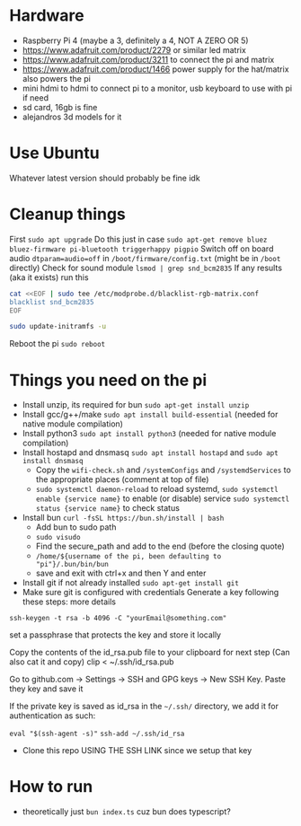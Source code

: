 # Hardware

- Raspberry Pi 4 (maybe a 3, definitely a 4, NOT A ZERO OR 5)
- https://www.adafruit.com/product/2279 or similar led matrix
- https://www.adafruit.com/product/3211 to connect the pi and matrix
- https://www.adafruit.com/product/1466 power supply for the hat/matrix also powers the pi
- mini hdmi to hdmi to connect pi to a monitor, usb keyboard to use with pi if need
- sd card, 16gb is fine
- alejandros 3d models for it

# Use Ubuntu

Whatever latest version should probably be fine idk

# Cleanup things

First
`sudo apt upgrade`
Do this just in case
`sudo apt-get remove bluez bluez-firmware pi-bluetooth triggerhappy pigpio`
Switch off on board audio `dtparam=audio=off` in `/boot/firmware/config.txt` (might be in `/boot` directly)
Check for sound module
`lsmod | grep snd_bcm2835`
If any results (aka it exists) run this

```sh
cat <<EOF | sudo tee /etc/modprobe.d/blacklist-rgb-matrix.conf
blacklist snd_bcm2835
EOF

sudo update-initramfs -u
```

Reboot the pi
`sudo reboot`

# Things you need on the pi

- Install unzip, its required for bun `sudo apt-get install unzip`
- Install gcc/g++/make `sudo apt install build-essential` (needed for native module compilation)
- Install python3 `sudo apt install python3` (needed for native module compilation)
- Install hostapd and dnsmasq `sudo apt install hostapd` and `sudo apt install dnsmasq`
    - Copy the `wifi-check.sh` and `/systemConfigs` and `/systemdServices` to the appropriate places (comment at top of file)
    - `sudo systemctl daemon-reload` to reload systemd, `sudo systemctl enable {service name}` to enable (or disable) service `sudo systemctl status {service name}` to check status
- Install bun `curl -fsSL https://bun.sh/install | bash`
    - Add bun to sudo path
    - `sudo visudo`
    - Find the secure_path and add to the end (before the closing quote)
    - `/home/${username of the pi, been defaulting to "pi"}/.bun/bin/bun`
    - save and exit with ctrl+x and then Y and enter
- Install git if not already installed `sudo apt-get install git`
- Make sure git is configured with credentials
  Generate a key following these steps: more details

`ssh-keygen -t rsa -b 4096 -C "yourEmail@something.com"`

set a passphrase that protects the key and store it locally

Copy the contents of the id_rsa.pub file to your clipboard for next step
(Can also cat it and copy)
clip < ~/.ssh/id_rsa.pub

Go to github.com → Settings → SSH and GPG keys → New SSH Key. Paste they key and save it

If the private key is saved as id_rsa in the `~/.ssh/` directory, we add it for authentication as such:

`eval "$(ssh-agent -s)"`
`ssh-add ~/.ssh/id_rsa`

- Clone this repo USING THE SSH LINK since we setup that key

# How to run

- theoretically just `bun index.ts` cuz bun does typescript?
